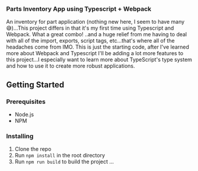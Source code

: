 ### Parts Inventory App using Typescript + Webpack

An inventory for part application (nothing new here, I seem to have many 😅)...This project differs in that it's my first time using Typescript and Webpack. What a great combo! ..and a huge relief from
me having to deal with all of the import, exports, script tags, etc...that's where all of the headaches come from IMO. This is just the starting code, after I've learned more about Webpack and Typescript I'll 
be adding a lot more features to this project...I especially want to learn more about TypeScript's type system and how to use it to create more robust applications.


## Getting Started

### Prerequisites

-   Node.js
-   NPM

### Installing

1. Clone the repo
2. Run `npm install` in the root directory
3. Run `npm run build` to build the project
   ...

